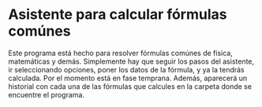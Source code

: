 # Asistente para calcular fórmulas comúnes
Este programa está hecho para resolver fórmulas comúnes de física, matemáticas y demás. Simplemente hay que seguir los pasos del asistente, ir seleccionando opciones, poner los datos de la fórmula, y ya la tendrás calculada. Por el momento está en fase temprana.
Además, aparecerá un historial con cada una de las fórmulas que calcules en la carpeta donde se encuentre el programa.
